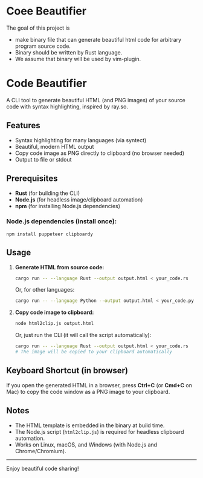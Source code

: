 # Coee Beautifier

The goal of this project is 
* make binary file that can generate beautiful html code for arbitrary program source code.
* Binary should be written by Rust language.
* We assume that binary will be used by vim-plugin.

# Code Beautifier

A CLI tool to generate beautiful HTML (and PNG images) of your source code with syntax highlighting, inspired by ray.so.

## Features
- Syntax highlighting for many languages (via syntect)
- Beautiful, modern HTML output
- Copy code image as PNG directly to clipboard (no browser needed)
- Output to file or stdout

## Prerequisites
- **Rust** (for building the CLI)
- **Node.js** (for headless image/clipboard automation)
- **npm** (for installing Node.js dependencies)

### Node.js dependencies (install once):

```
npm install puppeteer clipboardy
```

## Usage

1. **Generate HTML from source code:**
   ```bash
   cargo run -- --language Rust --output output.html < your_code.rs
   ```
   Or, for other languages:
   ```bash
   cargo run -- --language Python --output output.html < your_code.py
   ```

2. **Copy code image to clipboard:**
   ```bash
   node html2clip.js output.html
   ```
   Or, just run the CLI (it will call the script automatically):
   ```bash
   cargo run -- --language Rust --output output.html < your_code.rs
   # The image will be copied to your clipboard automatically
   ```

## Keyboard Shortcut (in browser)
If you open the generated HTML in a browser, press **Ctrl+C** (or **Cmd+C** on Mac) to copy the code window as a PNG image to your clipboard.

## Notes
- The HTML template is embedded in the binary at build time.
- The Node.js script (`html2clip.js`) is required for headless clipboard automation.
- Works on Linux, macOS, and Windows (with Node.js and Chrome/Chromium).

---

Enjoy beautiful code sharing!
